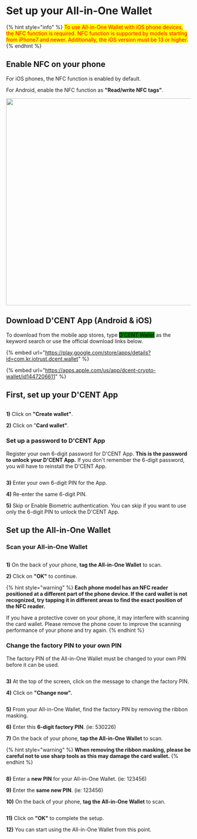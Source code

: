 # Set up your All-in-One Wallet

{% hint style="info" %}
<mark style="color:red;">To use All-in-One Wallet with iOS phone devices, the NFC function is required. NFC function is supported by models starting from iPhone7 and newer. Additionally, the iOS version must be 13 or higher.</mark>&#x20;
{% endhint %}

## Enable NFC on your phone

For iOS phones, the NFC function is enabled by default.&#x20;

For Android, enable the NFC function as **"Read/write NFC tags"**.

<div align="left"><img src="../../.gitbook/assets/NFC-eng.png" alt="" width="563"></div>

## Download D'CENT App (Android & iOS)

To download from the mobile app stores, type <mark style="background-color:green;">D'CENT Wallet</mark> as the keyword search or use the official download links below.

{% embed url="https://play.google.com/store/apps/details?id=com.kr.iotrust.dcent.wallet" %}

{% embed url="https://apps.apple.com/us/app/dcent-crypto-wallet/id1447206611" %}

## First, set up your D'CENT App

<div align="left"><figure><img src="../../.gitbook/assets/40.jpg" alt=""><figcaption></figcaption></figure></div>

**1)** Click on **"Create wallet"**.&#x20;

**2)** Click on "**Card wallet"**.&#x20;

### Set up a password to D'CENT App

Register your own 6-digit password for D'CENT App. **This is the password to unlock your D'CENT App.** If you don't remember the 6-digit password, you will have to reinstall the D'CENT App.

<div align="left"><figure><img src="../../.gitbook/assets/2 (14).jpg" alt=""><figcaption></figcaption></figure></div>

**3)** Enter your own 6-digit PIN for the App.

**4)** Re-enter the same 6-digit PIN.

**5)** Skip or Enable Biometric authentication. You can skip if you want to use only the 6-digit PIN to unlock the D'CENT App.

## Set up the All-in-One Wallet

### Scan your All-in-One Wallet

<div align="left"><figure><img src="../../.gitbook/assets/3 (10).jpg" alt=""><figcaption></figcaption></figure></div>

**1)** On the back of your phone, **tag the All-in-One Wallet** to scan.

**2)** Click on **"OK"** to continue.

{% hint style="warning" %}
**Each phone model has an NFC reader positioned at a different part of the phone device. If the card wallet is not recognized, try tapping it in different areas to find the exact position of the NFC reader.**

If you have a protective cover on your phone, it may interfere with scanning the card wallet. Please remove the phone cover to improve the scanning performance of your phone and try again.&#x20;
{% endhint %}

### Change the factory PIN to your own PIN

The factory PIN of the All-in-One Wallet must be changed to your own PIN before it can be used.

<div align="left"><figure><img src="../../.gitbook/assets/4 (6).jpg" alt=""><figcaption></figcaption></figure></div>

**3)** At the top of the screen, click on the message to change the factory PIN.

**4)** Click on **"Change now".**

<div align="left"><figure><img src="../../.gitbook/assets/5 (3).jpg" alt=""><figcaption></figcaption></figure></div>

**5)** From your All-in-One Wallet, find the factory PIN by removing the ribbon masking.

**6)** Enter this **6-digit factory PIN**. (ie: 530226)

**7)** On the back of your phone, **tap the All-in-One Wallet** to scan.

{% hint style="warning" %}
**When removing the ribbon masking, please be careful not to use sharp tools as this may damage the card wallet.**
{% endhint %}

<div align="left"><figure><img src="../../.gitbook/assets/6 (4).jpg" alt=""><figcaption></figcaption></figure></div>

**8)** Enter a **new PIN** for your All-in-One Wallet. (ie: 123456)

**9)** Enter the **same new PIN**. (ie: 123456)

**10)** On the back of your phone, **tag the All-in-One Wallet** to scan.

<div align="left"><figure><img src="../../.gitbook/assets/7 (3).jpg" alt=""><figcaption></figcaption></figure></div>

**11)** Click on **"OK"** to complete the setup.

**12)** You can start using the All-in-One Wallet from this point.

